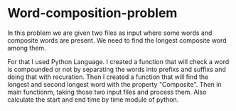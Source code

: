 # Word-composition-problem
In this problem we are given two files as input where some words and composite words are present. We need to find the longest composite word among them.

For that I used Python Language. I created a function that will check a word is compounded or not by separating the words into prefixs and suffixs and doing that with recuration. Then I created a function that will find the longest and second longest word with the property "Composite". Then in main functionm, taking those two input files and process them. Also calculate the start and end time by time module of python.
